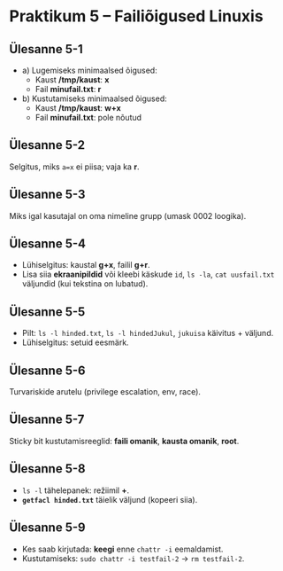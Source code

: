 # Praktikum 5 – Failiõigused Linuxis

## Ülesanne 5-1
- a) Lugemiseks minimaalsed õigused:
  - Kaust **/tmp/kaust**: **x**
  - Fail **minufail.txt**: **r**
- b) Kustutamiseks minimaalsed õigused:
  - Kaust **/tmp/kaust**: **w+x**
  - Fail **minufail.txt**: pole nõutud

## Ülesanne 5-2
Selgitus, miks `a=x` ei piisa; vaja ka **r**.

## Ülesanne 5-3
Miks igal kasutajal on oma nimeline grupp (umask 0002 loogika).

## Ülesanne 5-4
- Lühiselgitus: kaustal **g+x**, failil **g+r**.
- Lisa siia **ekraanipildid** või kleebi käskude `id`, `ls -la`, `cat uusfail.txt` väljundid (kui tekstina on lubatud).

## Ülesanne 5-5
- Pilt: `ls -l hinded.txt`, `ls -l hindedJukul`, `jukuisa` käivitus + väljund.
- Lühiselgitus: setuid eesmärk.

## Ülesanne 5-6
Turvariskide arutelu (privilege escalation, env, race).

## Ülesanne 5-7
Sticky bit kustutamisreeglid: **faili omanik**, **kausta omanik**, **root**.

## Ülesanne 5-8
- `ls -l` tähelepanek: režiimil **+**.
- **`getfacl hinded.txt`** täielik väljund (kopeeri siia).

## Ülesanne 5-9
- Kes saab kirjutada: **keegi** enne `chattr -i` eemaldamist.
- Kustutamiseks: `sudo chattr -i testfail-2` → `rm testfail-2`.
